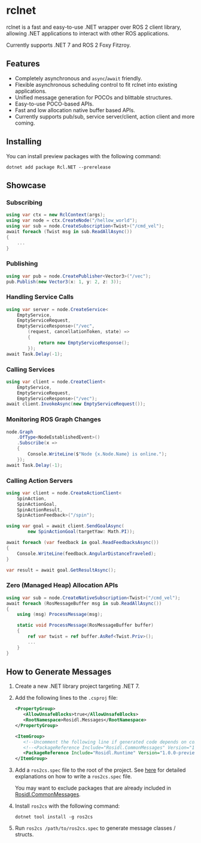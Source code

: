 # rclnet
rclnet is a fast and easy-to-use .NET wrapper over ROS 2 client library, allowing .NET applications to interact with other ROS applications.

Currently supports .NET 7 and ROS 2 Foxy Fitzroy.

## Features
- Completely asynchronous and `async`/`await` friendly.
- Flexible asynchronous scheduling control to fit rclnet into existing applications.
- Unified message generation for POCOs and blittable structures.
- Easy-to-use POCO-based APIs.
- Fast and low allocation native buffer based APIs.
- Currently supports pub/sub, service server/client, action client and more coming.

## Installing
You can install preview packages with the following command:
```
dotnet add package Rcl.NET --prerelease
```
## Showcase
### Subscribing
```csharp
using var ctx = new RclContext(args);
using var node = ctx.CreateNode("/hellow_world");
using var sub = node.CreateSubscription<Twist>("/cmd_vel");
await foreach (Twist msg in sub.ReadAllAsync())
{
    ...
}
```
### Publishing
```csharp
using var pub = node.CreatePublisher<Vector3>("/vec");
pub.Publish(new Vector3(x: 1, y: 2, z: 3));
```
### Handling Service Calls
```csharp
using var server = node.CreateService<
    EmptyService,
    EmptyServiceRequest,
    EmptyServiceResponse>("/vec",
        (request, cancellationToken, state) =>
        {
            return new EmptyServiceResponse();
        });
await Task.Delay(-1);
```
### Calling Services
```csharp
using var client = node.CreateClient<
    EmptyService,
    EmptyServiceRequest,
    EmptyServiceResponse>("/vec");
await client.InvokeAsync(new EmptyServiceRequest());
``` 
### Monitoring ROS Graph Changes
```csharp
node.Graph
    .OfType<NodeEstablishedEvent>()
    .Subscribe(x =>
    {
        Console.WriteLine($"Node {x.Node.Name} is online.");
    });
await Task.Delay(-1);
```
### Calling Action Servers
```csharp
using var client = node.CreateActionClient<
    SpinAction,
    SpinActionGoal,
    SpinActionResult,
    SpinActionFeedback>("/spin");

using var goal = await client.SendGoalAsync(
        new SpinActionGoal(targetYaw: Math.PI));

await foreach (var feedback in goal.ReadFeedbacksAsync())
{
    Console.WriteLine(feedback.AngularDistanceTraveled);
}

var result = await goal.GetResultAsync();
```
### Zero (Managed Heap) Allocation APIs
```csharp
using var sub = node.CreateNativeSubscription<Twist>("/cmd_vel");
await foreach (RosMessageBuffer msg in sub.ReadAllAsync())
{
    using (msg) ProcessMessage(msg);

    static void ProcessMessage(RosMessageBuffer buffer)
    {
        ref var twist = ref buffer.AsRef<Twist.Priv>();
        ...
    }
}
```

## How to Generate Messages
1. Create a new .NET library project targeting .NET 7.
2. Add the following lines to the `.csproj` file:
   ```xml
   <PropertyGroup>
      <AllowUnsafeBlocks>true</AllowUnsafeBlocks>
      <RootNamespace>Rosidl.Messages</RootNamespace>
   </PropertyGroup>

   <ItemGroup>
      <!--Uncomment the following line if generated code depends on common messages included in Rosidl.CommonMessages-->
      <!--<PackageReference Include="Rosidl.CommonMessages" Version="1.0.0-preview.1" />-->
      <PackageReference Include="Rosidl.Runtime" Version="1.0.0-preview.1" />
   </ItemGroup>
   ```
3. Add a `ros2cs.spec` file to the root of the project.
    See [here](https://github.com/noelex/rclnet/blob/main/src/ros2cs/ros2cs.spec) for detailed explanations on how to write a `ros2cs.spec` file.

    You may want to exclude packages that are already included in [Rosidl.CommonMessages](https://github.com/noelex/rclnet/tree/main/src/Rosidl.CommonMessages/ros2cs.spec).
4. Install `ros2cs` with the following command:
   ```
   dotnet tool install -g ros2cs
   ```
5. Run `ros2cs /path/to/ros2cs.spec` to generate message classes / structs.